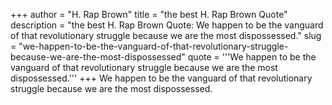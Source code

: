 +++
author = "H. Rap Brown"
title = "the best H. Rap Brown Quote"
description = "the best H. Rap Brown Quote: We happen to be the vanguard of that revolutionary struggle because we are the most dispossessed."
slug = "we-happen-to-be-the-vanguard-of-that-revolutionary-struggle-because-we-are-the-most-dispossessed"
quote = '''We happen to be the vanguard of that revolutionary struggle because we are the most dispossessed.'''
+++
We happen to be the vanguard of that revolutionary struggle because we are the most dispossessed.
